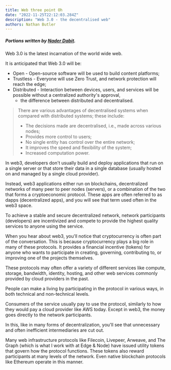 ```yaml
---
title: Web three point Oh
date: "2022-11-25T22:12:03.284Z"
description: "Web 3.0 - the decentralised web"
authors: Nathan Butler
---
```

##### Portions written by [Nader Dabit](https://www.freecodecamp.org/news/what-is-web3/).
Web 3.0 is the latest incarnation of the world wide web.

It is anticipated that Web 3.0 will be:
- Open - Open-source software will be used to build content platforms;
- Trustless - Everyone will use Zero Trust, and network protection will reach the edge;
- Distributed - Interaction between devices, users, and services will be possible without a centralized authority's approval,
  - the difference between distributed and decentralised.

> There are various advantages of decentralised systems when compared with distributed systems; these include:
> - The decisions made are decentralised, i.e., made across various nodes;
> - Provides more control to users;
> - No single entity has control over the entire network;
> - It improves the speed and flexibility of the system;
> - Increased computation power.

In web3, developers don't usually build and deploy applications that run on a single server or that store their data in a single database (usually hosted on and managed by a single cloud provider).

Instead, web3 applications either run on blockchains, decentralized networks of many peer to peer nodes (servers), or a combination of the two that forms a cryptoeconomic protocol. These apps are often referred to as dapps (decentralized apps), and you will see that term used often in the web3 space.

To achieve a stable and secure decentralized network, network participants (developers) are incentivized and compete to provide the highest quality services to anyone using the service.

When you hear about web3, you'll notice that cryptocurrency is often part of the conversation. This is because cryptocurrency plays a big role in many of these protocols. It provides a financial incentive (tokens) for anyone who wants to participate in creating, governing, contributing to, or improving one of the projects themselves.

These protocols may often offer a variety of different services like compute, storage, bandwidth, identity, hosting, and other web services commonly provided by cloud providers in the past.

People can make a living by participating in the protocol in various ways, in both technical and non-technical levels.

Consumers of the service usually pay to use the protocol, similarly to how they would pay a cloud provider like AWS today. Except in web3, the money goes directly to the network participants.

In this, like in many forms of decentralization, you'll see that unnecessary and often inefficient intermediaries are cut out.

Many web infrastructure protocols like Filecoin, Livepeer, Arweave, and The Graph (which is what I work with at Edge & Node) have issued utility tokens that govern how the protocol functions. These tokens also reward participants at many levels of the network. Even native blockchain protocols like Ethereum operate in this manner.